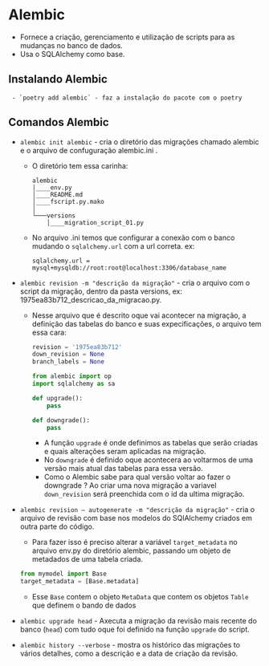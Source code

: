 # Alembic

 - Fornece a criação, gerenciamento e utilização de scripts para as mudanças no banco de dados.
 - Usa o SQLAlchemy como base.

## Instalando Alembic

     - `poetry add alembic` - faz a instalação do pacote com o poetry

## Comandos Alembic

- `alembic init alembic` - cria o diretório das migrações chamado alembic e o arquivo de confuguração alembic.ini .
    - O diretório tem essa carinha:
        ```
        alembic
        |____env.py
        │____README.md
        │____fscript.py.mako  
        │
        └───versions
            │____migration_script_01.py

        ```
    - No arquivo .ini temos que configurar a conexão com o banco mudando o `sqlalchemy.url` com a url correta. ex: 
        ```
        sqlalchemy.url = mysql+mysqldb://root:root@localhost:3306/database_name
        ```
- `alembic revision -m "descrição da migração"` - cria o arquivo com o script da migração, dentro da pasta versions, ex: 1975ea83b712_descricao_da_migracao.py.
    - Nesse arquivo que é descrito oque vai acontecer na migração, a definição das tabelas do banco e suas expecificações, o arquivo tem essa cara:
        ```py
        revision = '1975ea83b712'
        down_revision = None
        branch_labels = None

        from alembic import op
        import sqlalchemy as sa

        def upgrade():
            pass

        def downgrade():
            pass

        ```
      - A função `upgrade` é onde definimos as tabelas que serão criadas e quais alterações seram aplicadas na migração.
      - No `downgrade` é definido oque acontecera ao voltarmos de uma versão mais atual das tabelas para essa versão.
      - Como o Alembic sabe para qual versão voltar ao fazer o downgrade ?
        Ao criar uma nova migração a variavel `down_revision` será preenchida com o id da ultima migração.

- `alembic revision — autogenerate -m "descrição da migração"` - cria o arquivo de revisão com base nos modelos do SQlAlchemy criados em outra parte do código.
    - Para fazer isso é preciso alterar a variável `target_metadata` no arquivo env.py do diretório alembic, passando um objeto de metadados de uma tabela criada.
    ```py
    from mymodel import Base
    target_metadata = [Base.metadata]
    ```
    - Esse `Base` contem o objeto `MetaData` que contem os objetos `Table` que definem o bando de dados
- `alembic upgrade head` - Axecuta a migração da revisão mais recente do banco (`head`) com tudo oque foi definido na função `upgrade` do script.
- `alembic history --verbose` - mostra os histórico das migrações to vários detalhes, como a descrição e a data de criação da revisão.